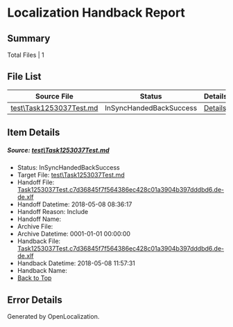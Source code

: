# <a name='report-top'></a> Localization Handback Report

## Summary
 Total Files | 1

## File List
 Source File | Status | Details 
 ----------- | ------ | ------- 
 [test\Task1253037Test.md](https://github.com/OpenLocalizationTestOrg/LocaleLowerCaseTest/blob/2f6d625110484e26e137a838e4a98e7a8070ce33/test/Task1253037Test.md) | InSyncHandedBackSuccess | [Details](#e59a73c84510420622ef2203baacb35f03f034d34)

## Item Details
##### <a name='e59a73c84510420622ef2203baacb35f03f034d34'></a> Source: [test\Task1253037Test.md](https://github.com/OpenLocalizationTestOrg/LocaleLowerCaseTest/blob/2f6d625110484e26e137a838e4a98e7a8070ce33/test/Task1253037Test.md)
* Status: InSyncHandedBackSuccess
* Target File: [test\Task1253037Test.md](https://github.com/OpenLocalizationTestOrg/LocaleLowerCaseTest.de-DE/blob/854d710b3183968e1d9e363e98ccad0038ff0ba4/test/Task1253037Test.md)
* Handoff File: [Task1253037Test.c7d36845f7f564386ec428c01a3904b397dddbd6.de-de.xlf](https://github.com/OpenLocalizationTestOrg/LocaleLowerCaseTest.handoff/blob/9eb2aee0a4505f9a8e6fbc212ab04c3b26a8871e/ol-handoff/OpenLocalizationTestOrg/LocaleLowerCaseTest.de-DE/master/Task1253037Test.c7d36845f7f564386ec428c01a3904b397dddbd6.de-de.xlf)
* Handoff Datetime: 2018-05-08 08:36:17
* Handoff Reason: Include
* Handoff Name: 
* Archive File: 
* Archive Datetime: 0001-01-01 00:00:00
* Handback File: [Task1253037Test.c7d36845f7f564386ec428c01a3904b397dddbd6.de-de.xlf](https://github.com/OpenLocalizationTestOrg/LocaleLowerCaseTest.handback/blob/902b54947df57b42d6abf44b4608d97929d3489d/ol-handback/OpenLocalizationTestOrg/LocaleLowerCaseTest.de-de/master/Task1253037Test.c7d36845f7f564386ec428c01a3904b397dddbd6.de-de.xlf)
* Handback Datetime: 2018-05-08 11:57:31
* Handback Name: 
* [Back to Top](#report-top)


## Error Details

Generated by OpenLocalization.
